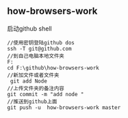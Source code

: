 ## how-browsers-work

启动github shell
```
//使用密钥登陆github dos
ssh -T git@github.com
//到自己电脑本地文件夹
F:
cd F:\github\how-browsers-work
//新加文件或者文件夹
 git add Node
//上传文件夹的备注内容
git commit -m "add node "
//推送到github上面
git push -u  how-browsers-work master
```
